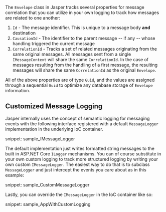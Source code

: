 <!--title: Message Correlation-->

The `Envelope` class in Jasper tracks several properties for message correlation that you can utilize in your own logging
to track how messages are related to one another:

1. `Id` - The message identifier. This is unique to a message body **and** destination
1. `CausationId` - The identifier to the parent message -- if any -- whose handling triggered the current message
1. `CorrelationId` - Tracks a set of related messages originating from the same original messages. All messages sent from a single `IMessageContext` will share the same `CorrelationId`. In the case of messages resulting from the handling of a first message, the resulting messages will share the same `CorrelationId` as the original `Envelope`.

All of the above properties are of type `Guid`, and the values are assigned through a sequential `Guid` to optimize any database storage of `Envelope` information.

## Customized Message Logging

Jasper internally uses the concept of semantic logging for messaging events with the following interface registered with a default `MessageLogger` implementation in the underlying IoC container.

snippet: sample_IMessageLogger

The default implementation just writes formatted string messages to the built in ASP.NET Core `ILogger` mechanisms. You can of course substitute in your own custom logging to track more structured logging by writing your own custom `IMessageLogger`. The easiest way to do that is to subclass `MessageLogger` and just intercept the events you care about as in this example:

snippet: sample_CustomMessageLogger

Lastly, you can override the `IMessageLogger` in the IoC container like so:

snippet: sample_AppWithCustomLogging
